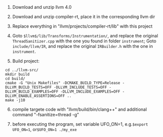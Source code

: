 

1. Download and unzip llvm 4.0

2. Download and unzip compiler-rt, place it in the corresponding llvm dir

3. Replace everything in "$llvm$/projects/compiler-rt/lib" with this project

4. Goto `$llvm$/lib/Transforms/Instrumentation/`, and replace the original `ThreadSanitizer.cpp` with the one you found in folder `instrument`;
Goto `include/llvm/IR`, and replace the original `IRBuilder.h` with the one in `instrument`. 

5.  Build project:
```
cd ../llvm-src/
mkdir build
cd build/
cmake -G "Unix Makefiles" -DCMAKE_BUILD_TYPE=Release -DLLVM_BUILD_TESTS=OFF -DLLVM_INCLUDE_TESTS=OFF -DLLVM_BUILD_EXAMPLES=OFF -DLLVM_INCLUDE_EXAMPLES=OFF -DLLVM_ENABLE_ASSERTIONS=OFF ..
make -j10
```

6. compile targete code with "$llvm$/build/bin/clang++" and additional command "-fsanitize=thread -g"

7. before executing the program, set variable UFO_ON=1, e.g.```$export UFO_ON=1```, or```$UFO_ON=1 ./my_exe```
